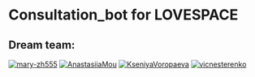 # Consultation_bot for LOVESPACE 

## Dream team:
[![mary-zh555](https://img.shields.io/badge/GitHub-mary--zh555-blue?logo=github)](https://github.com/mary-zh555)
[![AnastasiiaMou](https://img.shields.io/badge/GitHub-AnastasiiaMou-blue?logo=github)](https://github.com/AnastasiiaMou)
[![KseniyaVoropaeva](https://img.shields.io/badge/GitHub-KseniyaVoropaeva-blue?logo=github)](https://github.com/KseniyaVoropaeva)
[![vicnesterenko](https://img.shields.io/badge/GitHub-vicnesterenko-blue?logo=github)](https://github.com/vicnesterenko)



